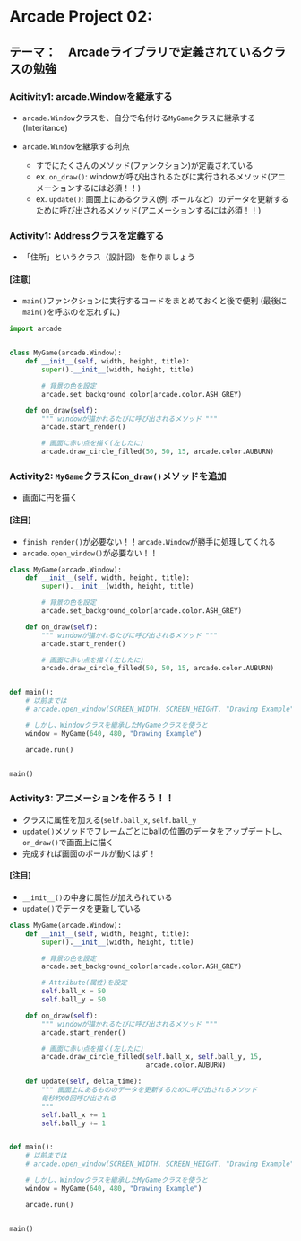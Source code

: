 # Arcade Project 02: 
## テーマ：　Arcadeライブラリで定義されているクラスの勉強

### Acitivity1: arcade.Windowを継承する

- `arcade.Window`クラスを、自分で名付ける`MyGame`クラスに継承する(Interitance)

- `arcade.Window`を継承する利点
	- すでにたくさんのメソッド(ファンクション)が定義されている
	- ex. `on_draw()`: windowが呼び出されるたびに実行されるメソッド(アニメーションするには必須！！)
	- ex. `update()`: 画面上にあるクラス(例: ボールなど）のデータを更新するために呼び出されるメソッド(アニメーションするには必須！！)


### Activity1: Addressクラスを定義する

*  「住所」というクラス（設計図）を作りましょう

#### [注意]
* `main()`ファンクションに実行するコードをまとめておくと後で便利 (最後に`main()`を呼ぶのを忘れずに)


```python
import arcade


class MyGame(arcade.Window):
    def __init__(self, width, height, title):
        super().__init__(width, height, title)

        # 背景の色を設定
        arcade.set_background_color(arcade.color.ASH_GREY)

    def on_draw(self):
        """ windowが描かれるたびに呼び出されるメソッド """
        arcade.start_render()

        # 画面に赤い点を描く(左したに)
        arcade.draw_circle_filled(50, 50, 15, arcade.color.AUBURN)
```


### Activity2: `MyGame`クラスに`on_draw()`メソッドを追加

* 画面に円を描く

#### [注目]

* `finish_render()`が必要ない！！`arcade.Window`が勝手に処理してくれる
* `arcade.open_window()`が必要ない！！

```python
class MyGame(arcade.Window):
    def __init__(self, width, height, title):
        super().__init__(width, height, title)

        # 背景の色を設定
        arcade.set_background_color(arcade.color.ASH_GREY)

    def on_draw(self):
        """ windowが描かれるたびに呼び出されるメソッド """
        arcade.start_render()

        # 画面に赤い点を描く(左したに)
        arcade.draw_circle_filled(50, 50, 15, arcade.color.AUBURN)


def main():
    # 以前までは
    # arcade.open_window(SCREEN_WIDTH, SCREEN_HEIGHT, "Drawing Example")

    # しかし、Windowクラスを継承したMyGameクラスを使うと
    window = MyGame(640, 480, "Drawing Example")

    arcade.run()


main()
```


### Activity3: アニメーションを作ろう！！

* クラスに属性を加える(`self.ball_x`, `self.ball_y`
* `update()`メソッドでフレームごとにballの位置のデータをアップデートし、`on_draw()`で画面上に描く
* 完成すれば画面のボールが動くはず！


#### [注目]

* `__init__()`の中身に属性が加えられている
* `update()`でデータを更新している

```python
class MyGame(arcade.Window):
    def __init__(self, width, height, title):
        super().__init__(width, height, title)

        # 背景の色を設定
        arcade.set_background_color(arcade.color.ASH_GREY)

        # Attribute(属性)を設定
        self.ball_x = 50
        self.ball_y = 50

    def on_draw(self):
        """ windowが描かれるたびに呼び出されるメソッド """
        arcade.start_render()

        # 画面に赤い点を描く(左したに)
        arcade.draw_circle_filled(self.ball_x, self.ball_y, 15,
                                  arcade.color.AUBURN)

    def update(self, delta_time):
        """ 画面上にあるもののデータを更新するために呼び出されるメソッド
        毎秒約60回呼び出される
        """
        self.ball_x += 1
        self.ball_y += 1


def main():
    # 以前までは
    # arcade.open_window(SCREEN_WIDTH, SCREEN_HEIGHT, "Drawing Example")

    # しかし、Windowクラスを継承したMyGameクラスを使うと
    window = MyGame(640, 480, "Drawing Example")

    arcade.run()


main()
```

